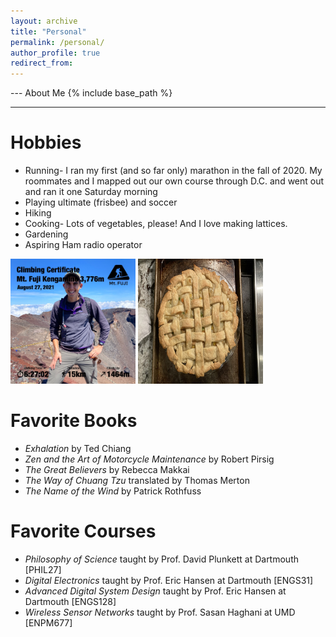 ```yaml
---
layout: archive
title: "Personal"
permalink: /personal/
author_profile: true
redirect_from:
---
```


--- About Me {% include base_path %}
***

Hobbies
======
* Running- I ran my first (and so far only) marathon in the fall of 2020. My roommates and I mapped out our own course through D.C. and went out and ran it one Saturday morning
* Playing ultimate (frisbee) and soccer
* Hiking
* Cooking- Lots of vegetables, please! And I love making lattices.
* Gardening
* Aspiring Ham radio operator

<img src='/images/FujiHike.png' width='200' height='200'> 		<img src='/images/Lattice.png' width='200' height='200'>

Favorite Books
======
* *Exhalation* by Ted Chiang
* *Zen and the Art of Motorcycle Maintenance* by Robert Pirsig
* *The Great Believers* by Rebecca Makkai
* *The Way of Chuang Tzu* translated by Thomas Merton
* *The Name of the Wind* by Patrick Rothfuss

Favorite Courses
======
* *Philosophy of Science* taught by Prof. David Plunkett at Dartmouth [PHIL27]
* *Digital Electronics* taught by Prof. Eric Hansen at Dartmouth [ENGS31]
* *Advanced Digital System Design* taught by Prof. Eric Hansen at Dartmouth [ENGS128]
* *Wireless Sensor Networks* taught by Prof. Sasan Haghani at UMD [ENPM677]